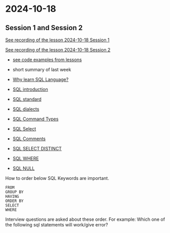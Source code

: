 # 2024-10-18

## Session 1 and Session 2

[See recording of the lesson 2024-10-18 Session 1](https://ankarabilim.sharepoint.com/sites/CENG351/Shared%20Documents/General/Recordings/CENG%20351%20Session%201%20(Online%20Lecture)-20241018_110428-Meeting%20Recording.mp4?web=1&referrer=Teams.TEAMS-WEB&referrerScenario=MeetingChicletGetLink.view)

[See recording of the lesson 2024-10-18 Session 2](https://ankarabilim.sharepoint.com/sites/CENG351/Shared%20Documents/General/Recordings/CENG%20351%20Session%202%20(Online%20Lecture)-20241018_140441-Meeting%20Recording.mp4?web=1&referrer=Teams.TEAMS-WEB&referrerScenario=MeetingChicletGetLink.view)

- [see code examples from lessons](codes-in-lesson-2024-10-18)


- short summary of last week
- [Why learn SQL Language?](https://ati-ozgur.github.io/course-database/en/course-contents/sql-why-learn-en.html)
- [SQL introduction](https://ati-ozgur.github.io/course-database/en/course-contents/sql-introduction-en.html)
- [SQL standard](https://ati-ozgur.github.io/course-database/en/course-contents/sql-standard-en.html)
- [SQL dialects](https://ati-ozgur.github.io/course-database/en/course-contents/sql-dialects-en.html)
- [SQL Command Types](https://ati-ozgur.github.io/course-database/en/course-contents/sql-command-types-en.html)
- [SQL Select](https://ati-ozgur.github.io/course-database/en/course-contents/sql-select-en.html)
- [SQL Comments](https://ati-ozgur.github.io/course-database/en/course-contents/sql-comments-en.html)
- [SQL SELECT DISTINCT](https://ati-ozgur.github.io/course-database/en/course-contents/sql-select-distinct-en.html)
- [SQL WHERE](https://ati-ozgur.github.io/course-database/en/course-contents/sql-where-en.html)
- [SQL NULL](https://ati-ozgur.github.io/course-database/en/course-contents/sql-null-en.html)




How to order below SQL Keywords are important.

	FROM
	GROUP BY
	HAVING
	ORDER BY
	SELECT
	WHERE


Interview questions are asked about these order.
For example: Which one of the following sql statements will work/give error?
